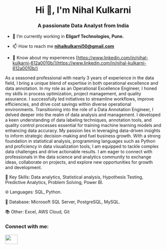 <h1 align="center">Hi 👋, I'm Nihal Kulkarni</h1>
<h3 align="center">A passionate Data Analyst from India</h3>

- 🔭 I’m currently working in **Eligarf Technologies, Pune.**

- 📫 How to reach me **nihalkulkarni50@gmail.com**

- 📄 Know about my experiences [https://www.linkedin.com/in/nihal-kulkarni-612a0010b/](https://www.linkedin.com/in/nihal-kulkarni-612a0010b/)

As a seasoned professional with nearly 3 years of experience in the data field, I bring a unique blend of expertise in both operational excellence and data annotation. 
 In my role as an Operational Excellence Engineer, I honed my skills in process optimization, project management, and quality assurance. I successfully led initiatives to streamline workflows, improve efficiencies, and drive cost savings within diverse operational environments.
 Transitioning into the role of a Data Annotation Engineer, I delved deeper into the realm of data analysis and management. I developed a keen understanding of data labeling techniques, annotation tools, and quality control processes essential for training machine learning models and enhancing data accuracy.
 My passion lies in leveraging data-driven insights to inform strategic decision-making and fuel business growth. With a strong foundation in statistical analysis, programming languages such as Python and proficiency in data visualization tools, I am equipped to tackle complex data challenges and drive actionable results.
 I am eager to connect with professionals in the data science and analytics community to exchange ideas, collaborate on projects, and explore new opportunities for growth and development.

🔑 Key Skills: Data analytics, Statistical analysis, Hypothesis Testing, Predictive Analytics, Problem Solving, Power BI.

🌐 Languages: SQL, Python.

💾 Database: Microsoft SQL Server, PostgreSQL, MySQL.

📚 Other: Excel, AWS Cloud, Git

<h3 align="left">Connect with me:</h3>
<p align="left">
<a href="https://linkedin.com/in/https://www.linkedin.com/in/nihal-kulkarni-612a0010b/" target="blank"><img align="center" src="https://raw.githubusercontent.com/rahuldkjain/github-profile-readme-generator/master/src/images/icons/Social/linked-in-alt.svg" href="www.linkedin.com/in/nihal-kulkarni-612a0010b/" height="30" width="40" /></a>
</p>
